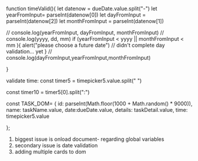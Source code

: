 

function timeValid(){
 let datenow =  dueDate.value.split("-")
 let  yearFromInput= parseInt(datenow[0])
 let dayFromInput  = parseInt(datenow[2])
 let monthFromInput = parseInt(datenow[1])

//  console.log(yearFromInput, dayFromInput, monthFromInput)
//  console.log(yyyy, dd, mm)
 if (yearFromInput < yyyy || monthFromInput < mm ){
  alert("please choose a future date")
// didn't complete day validation... yet
}
// console.log(dayFromInput,yearFromInput,monthFromInput)

}


validate time:
const timer5 = timepicker5.value.split(" ")

const timer10 = timer5[0].split(":")


const TASK_DOM= {
id:  parseInt(Math.floor(1000 + Math.random() * 9000)),
name: taskName.value,
date:dueDate.value,
details: taskDetail.value,
time: timepicker5.value

};


1. biggest issue is onload document- regarding global variables
2. secondary issue is date validation
3. adding multiple cards to dom